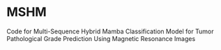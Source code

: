 # MSHM
Code for Multi-Sequence Hybrid Mamba Classification Model for Tumor Pathological Grade Prediction Using Magnetic Resonance Images
